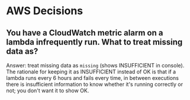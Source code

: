 # AWS Decisions

## You have a CloudWatch metric alarm on a lambda infrequently run. What to treat missing data as?

Answer: treat missing data as `missing` (shows INSUFFICIENT in console). The rationale for keeping it as INSUFFICIENT instead of OK is that if a lambda runs every 6 hours and fails every time, in between executions there is insufficient information to know whether it's running correctly or not; you don't want it to show OK.
